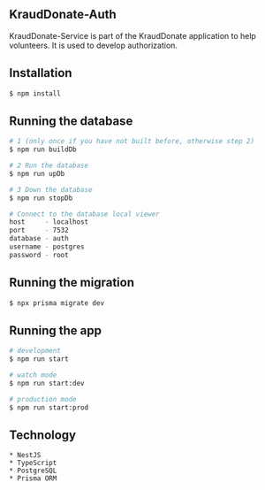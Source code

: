 
## KraudDonate-Auth

KraudDonate-Service is part of the KraudDonate application to help volunteers.
It is used to develop authorization.

## Installation

```bash
$ npm install
```
## Running the database

```bash
# 1 (only once if you have not built before, otherwise step 2)
$ npm run buildDb 

# 2 Run the database
$ npm run upDb

# 3 Down the database
$ npm run stopDb

# Connect to the database local viewer
host     - localhost
port     - 7532
database - auth
username - postgres
password - root
```

## Running the migration

```bash
$ npx prisma migrate dev 
```
## Running the app

```bash
# development
$ npm run start

# watch mode
$ npm run start:dev

# production mode
$ npm run start:prod
```
## Technology

    * NestJS
    * TypeScript
    * PostgreSQL
    * Prisma ORM
